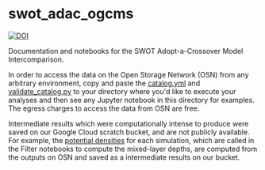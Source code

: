 # swot_adac_ogcms

[![DOI](https://zenodo.org/badge/382082673.svg)](https://zenodo.org/badge/latestdoi/382082673)

Documentation and notebooks for the SWOT Adopt-a-Crossover Model Intercomparison.

In order to access the data on the Open Storage Network (OSN) from any arbitrary environment, copy and paste the [catalog.yml](https://github.com/pangeo-data/swot_adac_ogcms/blob/main/catalog.yaml) and [validate_catalog.py](https://github.com/pangeo-data/swot_adac_ogcms/blob/main/validate_catalog.py) to your directory where you'd like to execute your analyses and then see any Jupyter notebook in this directory for examples.
The egress charges to access the data from OSN are free.

Intermediate results which were computationally intense to produce were saved on our Google Cloud scratch bucket, and are not publicly available.
For example, the [potential densities](https://github.com/pangeo-data/swot_adac_ogcms/blob/main/Potential-density.ipynb) for each simulation, which are called in the Filter notebooks to compute the mixed-layer depths, are computed from the outputs on OSN and saved as a intermediate results on our bucket.

